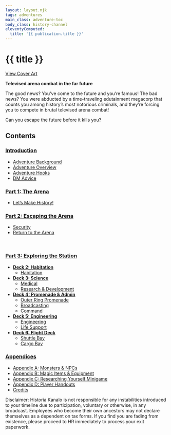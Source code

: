 ```yaml
---
layout: layout.njk
tags: adventures
main_class: adventure-toc
body_class: history-channel
eleventyComputed:
  title: '{{ publication.title }}'
---
```


# {{ title }}

<div class="adventure-toc__intro">

<a class="view-cover-art" href="/images/history-channel/cover@2490.webp">View Cover Art</a>

**Televised arena combat in the far future**

The good news? You’ve come to the future and you’re famous! The bad news? You were abducted by a time-traveling edutainment megacorp that counts you among history’s most notorious criminals, and they’re forcing you to compete in brutal televised arena combat!

Can you escape the future before it kills you?

</div>

## Contents

<div class="adventure-toc__content">

### [Introduction](./introduction)

- [Adventure Background](./introduction/#adventure-background)
- [Adventure Overview](./introduction/#adventure-overview)
- [Adventure Hooks](./introduction/#adventure-hooks)
- [DM Advice](./introduction/#dm-advice)

### [Part 1: The Arena](./part-1)

- [Let’s Make History!](./part-1/#lets-make-history)

### [Part 2: Escaping the Arena](./part-2)

- [Security](./part-2/#security)
- [Return to the Arena](./part-2/#return-to-the-arena)

<br style="break-after: column">

### [Part 3: Exploring the Station](./part-3)

- [**Deck 2: Habitation**](./deck-2)
  - [Habitation](./deck-2/#habitation)
- [**Deck 3: Science**](./deck-3)
  - [Medical](./deck-3/#medical)
  - [Research & Development](./deck-3/#research-%26-development)
- [**Deck 4: Promenade & Admin**](./deck-4)
  - [Outer Ring Promenade](./deck-4/#outer-ring-promenade)
  - [Broadcasting](./deck-4/#broadcasting)
  - [Command](./deck-4/#command)
- [**Deck 5: Engineering**](./deck-5)
  - [Engineering](./deck-5/#engineering)
  - [Life Support](./deck-5/#life-support)
- [**Deck 6: Flight Deck**](./deck-6)
  - [Shuttle Bay](./deck-6/#shuttle-bay)
  - [Cargo Bay](./deck-6/#cargo-bay)

### [Appendices](./appendix-npcs)

- [Appendix A: Monsters & NPCs](./appendix-npcs)
- [Appendix B: Magic Items & Equipment](./appendix-magic-items)
- [Appendix C: Researching Yourself Minigame](./appendix-wiki-game)
- [Appendix D: Player Handouts](./appendix-handouts)
- [Credits](./appendix-credits)

</div>

<div class="compendium-disclaimer">

Disclaimer: Historia Kanalo is not responsible for any instabilities introduced to your timeline due to participation, voluntary or otherwise, in any broadcast. Employees who become their own ancestors may not declare themselves as a dependent on tax forms. If you find you are fading from existence, please proceed to HR immediately to process your exit paperwork.

</div>
